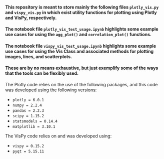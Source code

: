 #### This repository is meant to store mainly the following files `plotly_vis.py` and `vispy_vis.py` in which exist utility functions for plotting using Plotly and VisPy, respectively.

#### The notebook file `plotly_vis_test_usage.ipynb` highlights some example use cases for using the `agg_plot()` and `correlation_plot()` functions.

#### The notebook file `vispy_vis_test_usage.ipynb` highlights some example use cases for using the Vis Class and associated methods for plotting images, lines, and scatterplots.

#### These are by no means exhaustive, but just exemplify some of the ways that the tools can be flexibly used.

The Plotly code relies on the use of the following packages, and this code was developed using the following versions:
- `plotly = 6.0.1`
- `numpy = 2.2.4`
- `pandas = 2.2.3`
- `scipy = 1.15.2`
- `statsmodels = 0.14.4`
- `matplotlib = 3.10.1`

The VisPy code relies on and was developed using:
- `vispy = 0.15.2`
- `pyqt = 5.15.11`